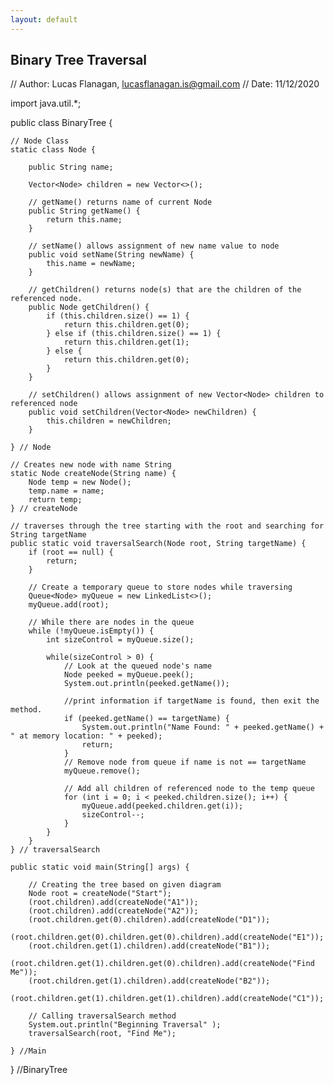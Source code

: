 ```yaml
---
layout: default
---
```


## Binary Tree Traversal

// Author: Lucas Flanagan, lucasflanagan.is@gmail.com
// Date: 11/12/2020

import java.util.*;

public class BinaryTree {

    // Node Class
    static class Node {

        public String name;

        Vector<Node> children = new Vector<>();

        // getName() returns name of current Node
        public String getName() {
            return this.name;
        }

        // setName() allows assignment of new name value to node
        public void setName(String newName) {
            this.name = newName;
        }

        // getChildren() returns node(s) that are the children of the referenced node.
        public Node getChildren() {
            if (this.children.size() == 1) {
                return this.children.get(0);
            } else if (this.children.size() == 1) {
                return this.children.get(1);
            } else {
                return this.children.get(0);
            }
        }

        // setChildren() allows assignment of new Vector<Node> children to referenced node
        public void setChildren(Vector<Node> newChildren) {
            this.children = newChildren;
        }

    } // Node

    // Creates new node with name String
    static Node createNode(String name) {
        Node temp = new Node();
        temp.name = name;
        return temp;
    } // createNode

    // traverses through the tree starting with the root and searching for String targetName
    public static void traversalSearch(Node root, String targetName) {
        if (root == null) {
            return;
        }

        // Create a temporary queue to store nodes while traversing
        Queue<Node> myQueue = new LinkedList<>();
        myQueue.add(root);

        // While there are nodes in the queue
        while (!myQueue.isEmpty()) {
            int sizeControl = myQueue.size();

            while(sizeControl > 0) {
                // Look at the queued node's name
                Node peeked = myQueue.peek();
                System.out.println(peeked.getName());

                //print information if targetName is found, then exit the method.
                if (peeked.getName() == targetName) {
                    System.out.println("Name Found: " + peeked.getName() + " at memory location: " + peeked);
                    return;
                }
                // Remove node from queue if name is not == targetName
                myQueue.remove();

                // Add all children of referenced node to the temp queue
                for (int i = 0; i < peeked.children.size(); i++) {
                    myQueue.add(peeked.children.get(i));
                    sizeControl--;
                }
            }
        }
    } // traversalSearch

    public static void main(String[] args) {

        // Creating the tree based on given diagram
        Node root = createNode("Start");
        (root.children).add(createNode("A1"));
        (root.children).add(createNode("A2"));
        (root.children.get(0).children).add(createNode("D1"));
        (root.children.get(0).children.get(0).children).add(createNode("E1"));
        (root.children.get(1).children).add(createNode("B1"));
        (root.children.get(1).children.get(0).children).add(createNode("Find Me"));
        (root.children.get(1).children).add(createNode("B2"));
        (root.children.get(1).children.get(1).children).add(createNode("C1"));

        // Calling traversalSearch method
        System.out.println("Beginning Traversal" );
        traversalSearch(root, "Find Me");

    } //Main

} //BinaryTree

